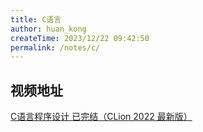 ```yaml
---
title: C语言
author: huan_kong
createTime: 2023/12/22 09:42:50
permalink: /notes/c/
---
```


## 视频地址

[C语言程序设计 已完结（CLion 2022 最新版）](https://www.bilibili.com/video/BV1Cr4y137os)
